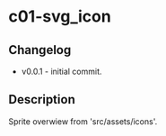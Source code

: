 # c01-svg_icon

## Changelog
* v0.0.1 - initial commit.

## Description
Sprite overwiew from 'src/assets/icons'.